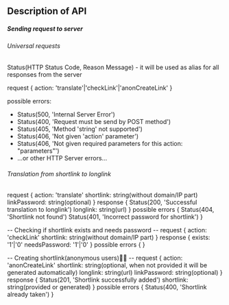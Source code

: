 ## Description of API

##### Sending request to server

###### Universal requests
Status(HTTP Status Code, Reason Message) - it will be used as alias for all responses from the server

request {
	action: 'translate'|'checkLink'|'anonCreateLink'
}

possible errors:
- Status(500, 'Internal Server Error')
- Status(400, 'Request must be send by POST method')
- Status(405, 'Method 'string' not supported')
- Status(406, 'Not given 'action' parameter')
- Status(406, 'Not given required parameters for this action: "parameters"')
- ...or other HTTP Server errors...

###### Translation from shortlink to longlink
request {
	action: 'translate'
	shortlink: string(without domain/IP part)
	linkPassword: string(optional)
}
response {
	Status(200, 'Successful translation to longlink')
	longlink: string(url)
}
possible errors {
	Status(404, 'Shortlink not found')
	Status(401, 'Incorrect password for shortlink')
}

-- Checking if shortlink exists and needs password --
request {
	action: 'checkLink'
	shortlink: string(without domain/IP part)
}
response {
	exists: '1'|'0'
	needsPassword: '1'|'0'
}
possible errors {
}

-- Creating shortlink(anonymous users) --
request {
	action: 'anonCreateLink'
	shortlink: string(optional, when not provided it will be generated automatically)
	longlink: string(url)
	linkPassword: string(optional)
}
response {
	Status(201, 'Shortlink successfully added')
	shortlink: string(provided or generated)
}
possible errors {
	Status(400, 'Shortlink already taken')
}